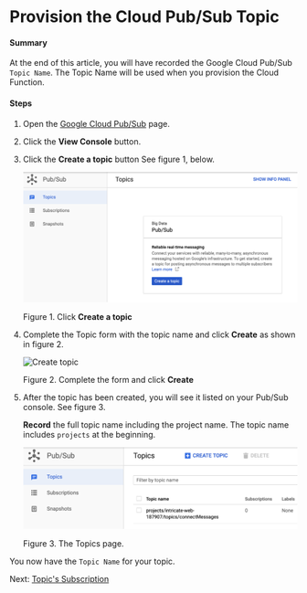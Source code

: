# Provision the Cloud Pub/Sub Topic

#### Summary
At the end of this article, you will have recorded the 
Google Cloud Pub/Sub `Topic Name`. The Topic Name
will be used when you provision the Cloud Function.

#### Steps 

1. Open the 
   [Google Cloud Pub/Sub](https://cloud.google.com/pubsub/)
   page.
1. Click the **View Console** button.
1. Click the **Create a topic** button 
   See figure 1, below.

   ![Create a topic](08._PubSub_start.png)
   
   Figure 1. Click **Create a topic**

1. Complete the Topic form with the topic name
   and click **Create** as shown in 
   figure 2.

   ![Create topic](09._PubSub_create_topic.png)
   
   Figure 2. Complete the form and click **Create**
1. After the topic has been created, you will 
   see it listed on your Pub/Sub console.
   See figure 3.
   
   **Record** the full topic name including 
   the project name. The topic name includes 
   `projects` at the beginning.
   
   ![Topics page](10._Topic_name.png)
   
   Figure 3. The Topics page.

You now have the `Topic Name` for your topic.

Next: [Topic's Subscription](INSTALLATION_3_pub_sub_subscription.md)
